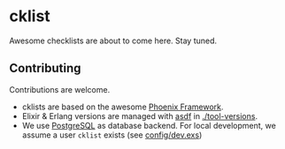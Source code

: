 # cklist

Awesome checklists are about to come here. Stay tuned.

## Contributing

Contributions are welcome.

- cklists are based on the awesome [Phoenix Framework](https://www.phoenixframework.org/).
- Elixir & Erlang versions are managed with [asdf](https://asdf-vm.com/) in [./tool-versions](./tool-versions).
- We use [PostgreSQL](https://www.postgresql.org/) as database backend. For local development, we assume a user `cklist` exists (see [config/dev.exs](./config/dev.exs))
